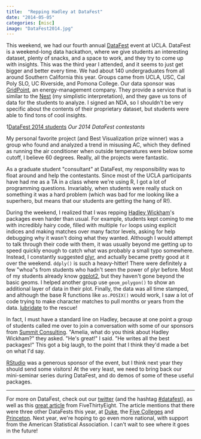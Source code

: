 ```yaml
---
title:  "Repping Hadley at DataFest" 
date: "2014-05-05"
categories: [misc]
image: "DataFest2014.jpg"
---
```


This weekend, we had our fourth annual [DataFest](http://datafest.stat.ucla.edu/groups/datafest/) event at UCLA. DataFest is a weekend-long data hackathon, where we give students an interesting dataset, plenty of snacks, and a space to work, and they try to come up with insights. This was the third year I attended, and it seems to just get bigger and better every time. We had about 140 undergraduates from all around Southern California this year. Groups came from UCLA, USC, Cal Poly SLO, UC Riverside, and Pomona College. Our data sponsor was [GridPoint](http://www.gridpoint.com/), an energy-management company. They provide a service that is similar to the [Nest](https://nest.com/) (my simplistic interpretation), and they gave us tons of data for the students to analyze. I signed an NDA, so I shouldn't be very specific about the contents of their proprietary dataset, but students were able to find tons of cool insights.

1[DataFest 2014 students](DataFest2014.jpg) *Our 2014 DataFest contestants*

My personal favorite project (and Best Visualization prize winner) was a group who found and analyzed a trend in misusing AC, which they defined as running the air conditioner when outside temperatures were below some cutoff, I believe 60 degrees. Really, all the projects were fantastic.

As a graduate student "consultant" at DataFest, my responsibility was to float around and help the contestants. Since most of the UCLA participants have had me as a TA in a class where we're using R, I got a lot of programming questions. Invariably, when students were really stuck on something it was a hard problem (which was bad for me looking like a superhero, but means that our students are getting the hang of R!).

During the weekend, I realized that I was repping [Hadley Wickham](http://had.co.nz/)'s packages even harder than usual. For example, students kept coming to me with incredibly hairy code, filled with multiple `for` loops using explicit indices and making matches over many factor levels, asking for help debugging why it wasn't doing what they wanted. Although I would attempt to talk through their code with them, it was usually beyond me getting up to speed quickly enough to catch what was probably a small typo somewhere. Instead, I constantly suggested [plyr](http://plyr.had.co.nz/), and actually became pretty good at it over the weekend. `ddply()` is such a heavy-hitter! There were definitely a few "whoa"s from students who hadn't seen the power of plyr before. Most of my students already know [ggplot2](http://ggplot2.org/), but they haven't gone beyond the basic geoms. I helped another group use `geom_polygon()` to show an additional layer of data in their plot. Finally, the data was all time stamped, and although the base R functions like `as.POSIX()` would work, I saw a lot of code trying to make character matches to pull months or years from the data. [lubridate](http://cran.r-project.org/web/packages/lubridate/index.html) to the rescue!

In fact, I must have a standard line on Hadley, because at one point a group of students called me over to join a conversation with some of our sponsors from [Summit Consulting](http://www.summitllc.us/). "Amelia, what do you think about Hadley Wickham?" they asked. "He's great!" I said. "He writes all the best packages!" This got a big laugh, to the point that I think they'd made a bet on what I'd say.

[RStudio](http://www.rstudio.com/) was a generous sponsor of the event, but I think next year they should send some visitors! At the very least, we need to bring back our mini-seminar series during DataFest, and do demos of some of these useful packages.

------------------------------------------------------------------------

For more on DataFest, check out our [twitter](https://twitter.com/ucladatafest) (and the hashtag [#datafest](https://twitter.com/search?q=%23datafest&src=hash)), as well as this [great article](http://fivethirtyeight.com/datalab/the-students-most-likely-to-take-our-jobs/) from FiveThirtyEight. The article mentions that there were three other DataFests this year, at [Duke](http://stat.duke.edu/datafest), the [Five Colleges](http://www.science.smith.edu/departments/math/datafest/) and [Princeton](http://orfe.princeton.edu/datafest/). Next year, we're hoping to go even more national, with support from the American Statistical Association. I can't wait to see where it goes in the future!
